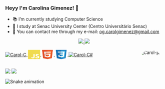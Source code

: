 ### Heyy I'm Carolina Gimenez! 👋

- 📚 I’m currently studying Computer Science
- 🏫 I study at Senac University Center (Centro Universitário Senac)
- 📧 You can contact me through my e-mail: og.carolgimenez@gmail.com
<div align="center">
  <a href="https://github.com/ogcarolis">
  <img height="180em" src="https://github-readme-stats.vercel.app/api?username=ogcarolis&show_icons=true&theme=dracula&include_all_commits=true&count_private=true"/>
  <img height="180em" src="https://github-readme-stats.vercel.app/api/top-langs/?username=ogcarolis&layout=compact&langs_count=7&theme=dracula"/>
</div>
  
<div style="display: inline_block"><br>
  <img align="center" alt="Carol-C" height="30" width="40" src="https://cdn.jsdelivr.net/gh/devicons/devicon/icons/c/c-original.svg">
  <img align="center" alt="Carol-Js" height="30" width="40" src="https://raw.githubusercontent.com/devicons/devicon/master/icons/javascript/javascript-plain.svg">
  <img align="center" alt="Carol-HTML" height="30" width="40" src="https://raw.githubusercontent.com/devicons/devicon/master/icons/html5/html5-original.svg">
  <img align="center" alt="Carol-CSS" height="30" width="40" src="https://raw.githubusercontent.com/devicons/devicon/master/icons/css3/css3-original.svg">
  <img align="center" alt="Carol-C#" height="30" width="40" src="https://cdn.worldvectorlogo.com/logos/c--4.svg">
  <a href="https://picasion.com/"><img src="https://i.picasion.com/pic92/4f524b9e755bd3371c013d5091c38ca2.gif" align="right" alt="Carol-pic" height="150" style="border-radius:50px;" /></a><br /><a href="https://picasion.com/"></a>
</div> 
  
  
##
  
<div>
  <a href="https://www.instagram.com/og.carolis/" target="_blank"><img src="https://img.shields.io/badge/-Instagram-%23E4405F?style=for-the-badge&logo=instagram&logoColor=white" target="_blank"></a>
  <a href = "mailto:og.carolgimenez@gmail.com"><img src="https://img.shields.io/badge/-Gmail-%23333?style=for-the-badge&logo=gmail&logoColor=white" target="_blank"></a>
  
  ![Snake animation](https://github.com/ogcarolis/ogcarolis/blob/output/github-contribution-grid-snake.svg)
</div>
